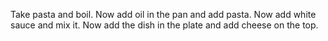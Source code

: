 Take pasta and boil.
Now add oil in the pan and add pasta.
Now add white sauce and mix it.
Now add the dish in the plate and add cheese on the top.